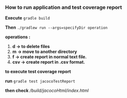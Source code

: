 ### How to run application and test coverage report

**Execute**  `gradle build` 

**Then** `./gradlew run --args=specifyDir operation`

**operations :**
1) **d  -> to delete files**
2) **m  -> move to another directory**
3) **f  -> create report in normal text file.**
4) **csv  -> create report in .csv format.**

**to execute test coverage report**

**run** `gradle test jacocoTestReport`

**then check**  */build/jacocoHtml/index.html*	
